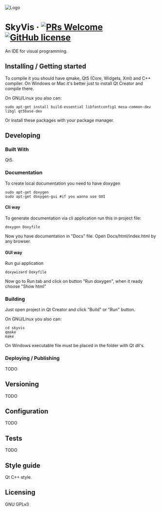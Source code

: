 ![Logo](./resources/logo.png)

# SkyVis &middot; [![PRs Welcome](https://img.shields.io/badge/PRs-welcome-brightgreen.svg?style=flat-square)](http://makeapullrequest.com) [![GitHub license](https://img.shields.io/badge/license-GPL-blue.svg?style=flat-square)](https://github.com/arturianec100/skyvis/blob/master/LICENSE)

An IDE for visual programming.

## Installing / Getting started

To compile it you should have qmake, Qt5 (Core, Widgets, Xml) and C++ compiler. On Windows or Mac it's better just to install Qt Creator and compile there.

On GNU/Linux you also can:
```
sudo apt-get install build-essential libfontconfig1 mesa-common-dev libgl qt5base-dev
```
Or install these packages with your package manager.

## Developing

### Built With
Qt5.

### Documentation

To create local documentation you need to have doxygen
```
sudo apt-get doxygen
sudo apt-get doxygen-gui #if you wanna use GUI
```

#### Cli way

To generate documentation via cli application run this in project file:
```
doxygen Doxyfile
```
Now you have documentation in "Docs" file. Open Docs/html/index.html by any browser.

#### GUI way

Run gui application
```
doxywizard Doxyfile
```
Now go to Run tab and click on button "Run doxygen", when it ready choose "Show html"

### Building

Just open project in Qt Creator and click "Build" or "Run" button.

On GNU/Linux you also can:
```
cd skyvis
qmake
make
```
On Windows executable file must be placed in the folder with Qt dll's.

### Deploying / Publishing
TODO

## Versioning
TODO

## Configuration
TODO

## Tests
TODO

## Style guide
Qt C++ style.

## Licensing
GNU GPLv3
